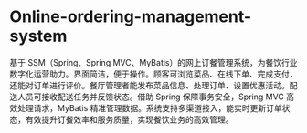 # Online-ordering-management-system
基于 SSM（Spring、Spring MVC、MyBatis）的网上订餐管理系统，为餐饮行业数字化运营助力。界面简洁，便于操作。顾客可浏览菜品、在线下单、完成支付，还能对订单进行评价。餐厅管理者能发布菜品信息、处理订单、设置优惠活动。配送人员可接收配送任务并反馈状态。借助 Spring 保障事务安全，Spring MVC 高效处理请求，MyBatis 精准管理数据。系统支持多渠道接入，能实时更新订单状态，有效提升订餐效率和服务质量，实现餐饮业务的高效管理。 
